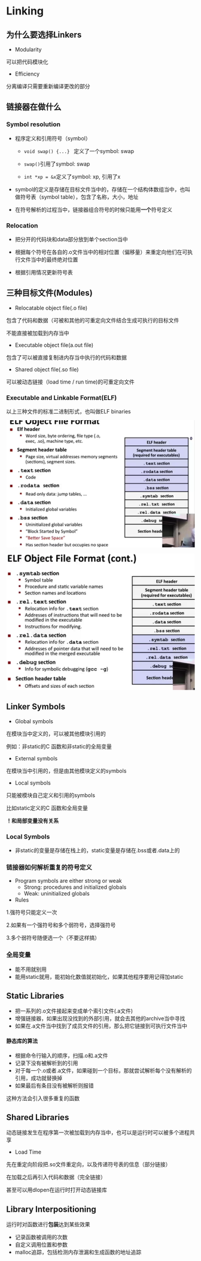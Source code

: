 # Linking

## 为什么要选择Linkers

- Modularity

可以把代码模块化

- Efficiency

分离编译只需要重新编译更改的部分

## 链接器在做什么

### Symbol resolution

- 程序定义和引用符号（symbol）

  - `void swap() {...} ` 定义了一个symbol: swap

  - `swap()`引用了symbol: swap

  - `int *xp = &x`定义了symbol: xp, 引用了x

- symbol的定义是存储在目标文件当中的，存储在一个结构体数组当中，也叫做符号表（symbol table），包含了名称，大小，地址
- 在符号解析的过程当中，链接器组合符号的时候只能用**一个**符号定义

### Relocation

- 把分开的代码块和data部分放到单个section当中
- 根据每个符号在各自的.o文件当中的相对位置（偏移量）来重定向他们在可执行文件当中的最终绝对位置

- 根据引用情况更新符号表

## 三种目标文件(Modules)

- Relocatable object file(.o file)

包含了代码和数据（可被和其他的可重定向文件结合生成可执行的目标文件

不能直接被加载到内存当中

- Executable object file(a.out file)

包含了可以被直接复制进内存当中执行的代码和数据

- Shared object file(.so file)

可以被动态链接（load time / run time)的可重定向文件

### Executable and Linkable Format(ELF)

以上三种文件的标准二进制形式，也叫做ELF binaries

![elf](../src/Figures/elf.png)

![elf2](../src/Figures/elf2.png)

## Linker Symbols

- Global symbols

在模块当中定义的，可以被其他模块引用的

例如：非static的C 函数和非static的全局变量

- External symbols

在模块当中引用的，但是由其他模块定义的symbols

- Local symbols

只能被模块自己定义和引用的symbols

比如static定义的C 函数和全局变量

**！和局部变量没有关系**

### Local Symbols

- 非static的变量是存储在栈上的，static变量是存储在.bss或者.data上的

### 链接器如何解析重复的符号定义

- Program symbols are either strong or weak
  - Strong: procedures and initialized globals
  - Weak: uninitialized globals
- Rules

1.强符号只能定义一次

2.如果有一个强符号和多个弱符号，选择强符号

3.多个弱符号随便选一个（不要这样搞） 

### 全局变量

- 能不用就别用
- 能用static就用，能初始化数值就初始化，如果其他程序要用记得加static

## Static Libraries

- 把一系列的.o文件接起来变成单个索引文件(.a文件)
- 增强链接器，如果出现没找到的外部引用，就会去其他的archive当中寻找
- 如果在.a文件当中找到了成员文件的引用，那么把它链接到可执行文件当中

#### 静态库的算法

- 根据命令行输入的顺序，扫描.o和.a文件
- 记录下没有被解析到的引用
- 对于每一个.o或者.a文件，如果碰到一个目标，那就尝试解析每个没有解析的引用，成功就替换掉
- 如果最后有条目没有被解析则报错

这种方法会引入很多重复的函数



## Shared Libraries

动态链接发生在程序第一次被加载到内存当中，也可以是运行时可以被多个进程共享

- Load Time

先在重定向阶段把.so文件重定向，以及传递符号表的信息（部分链接）

在加载之后再引入代码和数据（完全链接）

甚至可以用dlopen在运行时打开动态链接库 



## Library Interpositioning

运行时对函数进行**包装**达到某些效果

- 记录函数被调用的次数
- 自定义调用位置和参数
- malloc追踪，包括检测内存泄漏和生成函数的地址追踪